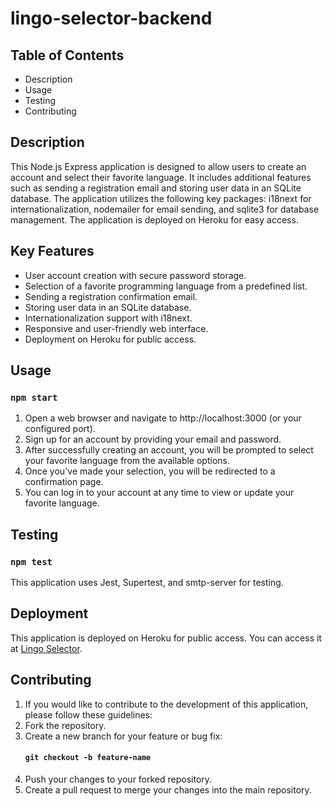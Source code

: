 # lingo-selector-backend

## Table of Contents
* Description
* Usage
* Testing
* Contributing


## Description
This Node.js Express application is designed to allow users to create an account and select their favorite language. 
It includes additional features such as sending a registration email and storing user data in an SQLite database. 
The application utilizes the following key packages: i18next for internationalization, nodemailer for email sending, and sqlite3 for database management.
The application is deployed on Heroku for easy access.

## Key Features
* User account creation with secure password storage.
* Selection of a favorite programming language from a predefined list.
* Sending a registration confirmation email.
* Storing user data in an SQLite database.
* Internationalization support with i18next.
* Responsive and user-friendly web interface.
* Deployment on Heroku for public access.


## Usage
### `npm start`
1. Open a web browser and navigate to http://localhost:3000 (or your configured port).
2. Sign up for an account by providing your email and password.
3. After successfully creating an account, you will be prompted to select your favorite language from the available options.
4. Once you've made your selection, you will be redirected to a confirmation page.
5. You can log in to your account at any time to view or update your favorite language.

## Testing
### `npm test`
This application uses Jest, Supertest, and smtp-server for testing. 

## Deployment
This application is deployed on Heroku for public access. You can access it at [Lingo Selector](https://peaceful-inlet-22477-28dd94940b26.herokuapp.com/).

## Contributing
1. If you would like to contribute to the development of this application, please follow these guidelines:
2. Fork the repository.
3. Create a new branch for your feature or bug fix:
   #### `git checkout -b feature-name`
5. Push your changes to your forked repository.
6. Create a pull request to merge your changes into the main repository.



